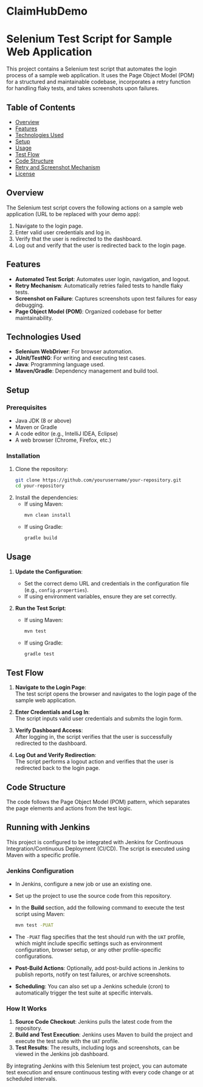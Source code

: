 # ClaimHubDemo
# Selenium Test Script for Sample Web Application

This project contains a Selenium test script that automates the login process of a sample web application. It uses the Page Object Model (POM) for a structured and maintainable codebase, incorporates a retry function for handling flaky tests, and takes screenshots upon failures.

## Table of Contents
- [Overview](#overview)
- [Features](#features)
- [Technologies Used](#technologies-used)
- [Setup](#setup)
- [Usage](#usage)
- [Test Flow](#test-flow)
- [Code Structure](#code-structure)
- [Retry and Screenshot Mechanism](#retry-and-screenshot-mechanism)
- [License](#license)

## Overview
The Selenium test script covers the following actions on a sample web application (URL to be replaced with your demo app):
1. Navigate to the login page.
2. Enter valid user credentials and log in.
3. Verify that the user is redirected to the dashboard.
4. Log out and verify that the user is redirected back to the login page.

## Features
- **Automated Test Script**: Automates user login, navigation, and logout.
- **Retry Mechanism**: Automatically retries failed tests to handle flaky tests.
- **Screenshot on Failure**: Captures screenshots upon test failures for easy debugging.
- **Page Object Model (POM)**: Organized codebase for better maintainability.

## Technologies Used
- **Selenium WebDriver**: For browser automation.
- **JUnit/TestNG**: For writing and executing test cases.
- **Java**: Programming language used.
- **Maven/Gradle**: Dependency management and build tool.

## Setup
### Prerequisites
- Java JDK (8 or above)
- Maven or Gradle
- A code editor (e.g., IntelliJ IDEA, Eclipse)
- A web browser (Chrome, Firefox, etc.)


### Installation
1. Clone the repository:
    ```bash
    git clone https://github.com/yourusername/your-repository.git
    cd your-repository
    ```
2. Install the dependencies:
    - If using Maven:
        ```bash
        mvn clean install
        ```
    - If using Gradle:
        ```bash
        gradle build
        ```

## Usage
1. **Update the Configuration**:  
   - Set the correct demo URL and credentials in the configuration file (e.g., `config.properties`).
   - If using environment variables, ensure they are set correctly.

2. **Run the Test Script**:
    - If using Maven:
        ```bash
        mvn test
        ```
    - If using Gradle:
        ```bash
        gradle test
        ```

## Test Flow
1. **Navigate to the Login Page**:  
   The test script opens the browser and navigates to the login page of the sample web application.

2. **Enter Credentials and Log In**:  
   The script inputs valid user credentials and submits the login form.

3. **Verify Dashboard Access**:  
   After logging in, the script verifies that the user is successfully redirected to the dashboard.

4. **Log Out and Verify Redirection**:  
   The script performs a logout action and verifies that the user is redirected back to the login page.

## Code Structure
The code follows the Page Object Model (POM) pattern, which separates the page elements and actions from the test logic.

## Running with Jenkins
This project is configured to be integrated with Jenkins for Continuous Integration/Continuous Deployment (CI/CD). The script is executed using Maven with a specific profile.

### Jenkins Configuration
- In Jenkins, configure a new job or use an existing one.
- Set up the project to use the source code from this repository.
- In the **Build** section, add the following command to execute the test script using Maven:

    ```bash
    mvn test -PUAT
    ```

- The `-PUAT` flag specifies that the test should run with the `UAT` profile, which might include specific settings such as environment configuration, browser setup, or any other profile-specific configurations.
  
- **Post-Build Actions**: Optionally, add post-build actions in Jenkins to publish reports, notify on test failures, or archive screenshots.

- **Scheduling**: You can also set up a Jenkins schedule (cron) to automatically trigger the test suite at specific intervals.

### How It Works
1. **Source Code Checkout**: Jenkins pulls the latest code from the repository.
2. **Build and Test Execution**: Jenkins uses Maven to build the project and execute the test suite with the `UAT` profile.
3. **Test Results**: The results, including logs and screenshots, can be viewed in the Jenkins job dashboard.

By integrating Jenkins with this Selenium test project, you can automate test execution and ensure continuous testing with every code change or at scheduled intervals.

